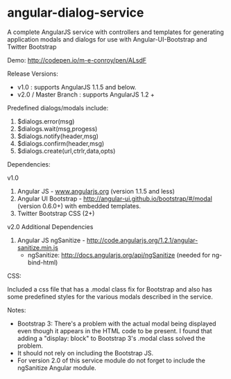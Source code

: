 angular-dialog-service
======================

A complete AngularJS service with controllers and templates for generating application modals and dialogs for use with Angular-UI-Bootstrap and Twitter Bootstrap

Demo: http://codepen.io/m-e-conroy/pen/ALsdF

Release Versions:
- v1.0 : supports AngularJS 1.1.5 and below.
- v2.0 / Master Branch : supports AngularJS 1.2 +

Predefined dialogs/modals include:

1. $dialogs.error(msg)
2. $dialogs.wait(msg,progess)
3. $dialogs.notify(header,msg)
4. $dialogs.confirm(header,msg)
5. $dialogs.create(url,ctrlr,data,opts)

Dependencies:

v1.0

1.  Angular JS - www.angularjs.org (version 1.1.5 and less) 
2.  Angular UI Bootstrap - http://angular-ui.github.io/bootstrap/#/modal (version 0.6.0+) with embedded templates.
3.  Twitter Bootstrap CSS (2+)

v2.0 Additional Dependencies

1.  Angular JS ngSanitize - http://code.angularjs.org/1.2.1/angular-sanitize.min.js
	- ngSanitize: http://docs.angularjs.org/api/ngSanitize (needed for ng-bind-html)


CSS:

Included a css file that has a .modal class fix for Bootstrap and also has some predefined styles for the various modals described in the service.

Notes:

- Bootstrap 3: There's a problem with the actual modal being displayed even though it appears in the HTML code to be present.  I found that adding a "display: block" to Bootstrap 3's .modal class solved the problem.  
- It should not rely on including the Bootstrap JS.
- For version 2.0 of this service module do not forget to include the ngSanitize Angular module.
